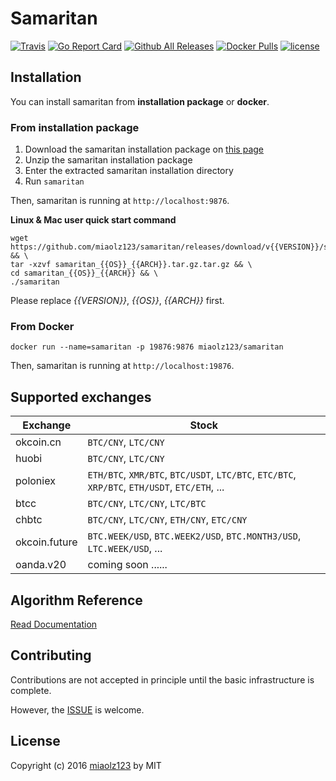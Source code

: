 # Samaritan

[![Travis](https://img.shields.io/travis/miaolz123/samaritan.svg)](https://travis-ci.org/miaolz123/samaritan) [![Go Report Card](https://goreportcard.com/badge/github.com/miaolz123/samaritan)](https://goreportcard.com/report/github.com/miaolz123/samaritan) [![Github All Releases](https://img.shields.io/github/downloads/miaolz123/samaritan/total.svg)](https://github.com/miaolz123/samaritan/releases) [![Docker Pulls](https://img.shields.io/docker/pulls/miaolz123/samaritan.svg)](https://hub.docker.com/r/miaolz123/samaritan/) [![license](https://img.shields.io/github/license/miaolz123/samaritan.svg)](https://github.com/miaolz123/samaritan/blob/master/LICENSE)

## Installation

You can install samaritan from **installation package** or **docker**.

### From installation package

1. Download the samaritan installation package on [this page](https://github.com/miaolz123/samaritan/releases)
2. Unzip the samaritan installation package
3. Enter the extracted samaritan installation directory
4. Run `samaritan`

Then, samaritan is running at `http://localhost:9876`.

**Linux & Mac user quick start command**

```shell
wget https://github.com/miaolz123/samaritan/releases/download/v{{VERSION}}/samaritan_{{OS}}_{{ARCH}}.tar.gz && \
tar -xzvf samaritan_{{OS}}_{{ARCH}}.tar.gz.tar.gz && \
cd samaritan_{{OS}}_{{ARCH}} && \
./samaritan
```

Please replace *{{VERSION}}*, *{{OS}}*, *{{ARCH}}* first.

### From Docker

```shell
docker run --name=samaritan -p 19876:9876 miaolz123/samaritan
```

Then, samaritan is running at `http://localhost:19876`.

## Supported exchanges

| Exchange | Stock |
| -------- | ----- |
| okcoin.cn | `BTC/CNY`, `LTC/CNY` |
| huobi | `BTC/CNY`, `LTC/CNY` |
| poloniex | `ETH/BTC`, `XMR/BTC`, `BTC/USDT`, `LTC/BTC`, `ETC/BTC`, `XRP/BTC`, `ETH/USDT`, `ETC/ETH`, ... |
| btcc | `BTC/CNY`, `LTC/CNY`, `LTC/BTC` |
| chbtc | `BTC/CNY`, `LTC/CNY`, `ETH/CNY`, `ETC/CNY` |
| okcoin.future | `BTC.WEEK/USD`, `BTC.WEEK2/USD`, `BTC.MONTH3/USD`, `LTC.WEEK/USD`, ... |
| oanda.v20 | coming soon ...... |

## Algorithm Reference

[Read Documentation](http://samaritan.stockdb.org/#/#algorithm-reference)

## Contributing

Contributions are not accepted in principle until the basic infrastructure is complete.

However, the [ISSUE](https://github.com/miaolz123/samaritan/issues) is welcome.

## License

Copyright (c) 2016 [miaolz123](https://github.com/miaolz123) by MIT

